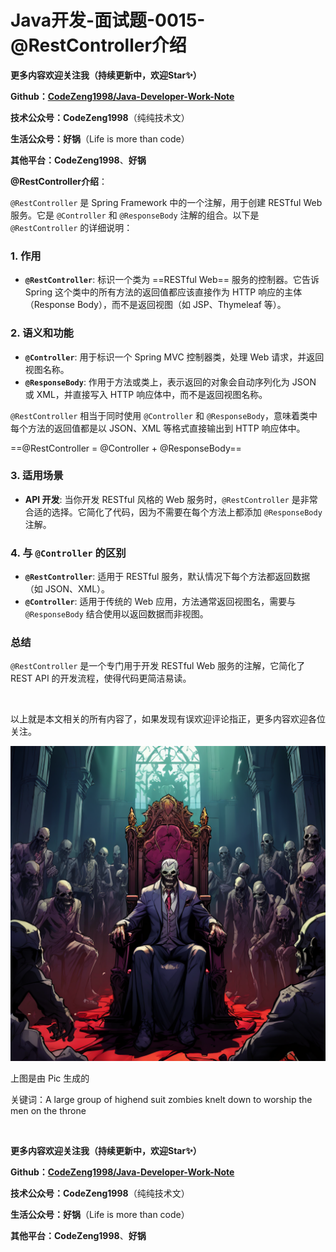 # Java开发-面试题-0015-@RestController介绍



**更多内容欢迎关注我（持续更新中，欢迎Star✨）**

**Github：[CodeZeng1998/Java-Developer-Work-Note](https://github.com/CodeZeng1998/Java-Developer-Work-Note)**

**技术公众号：CodeZeng1998**（纯纯技术文）

**生活公众号：好锅**（Life is more than code）

**其他平台：CodeZeng1998**、**好锅**



**@RestController介绍**：

`@RestController` 是 Spring Framework 中的一个注解，用于创建 RESTful Web 服务。它是 `@Controller` 和 `@ResponseBody` 注解的组合。以下是 `@RestController` 的详细说明：



### 1. **作用**

- **`@RestController`**: 标识一个类为 ==RESTful Web== 服务的控制器。它告诉 Spring 这个类中的所有方法的返回值都应该直接作为 HTTP 响应的主体（Response Body），而不是返回视图（如 JSP、Thymeleaf 等）。



### 2. **语义和功能**

- **`@Controller`**: 用于标识一个 Spring MVC 控制器类，处理 Web 请求，并返回视图名称。
- **`@ResponseBody`**: 作用于方法或类上，表示返回的对象会自动序列化为 JSON 或 XML，并直接写入 HTTP 响应体中，而不是返回视图名称。

`@RestController` 相当于同时使用 `@Controller` 和 `@ResponseBody`，意味着类中每个方法的返回值都是以 JSON、XML 等格式直接输出到 HTTP 响应体中。

==@RestController = @Controller + @ResponseBody==



### 3. **适用场景**

- **API 开发**: 当你开发 RESTful 风格的 Web 服务时，`@RestController` 是非常合适的选择。它简化了代码，因为不需要在每个方法上都添加 `@ResponseBody` 注解。

### 4. **与 `@Controller` 的区别**

- **`@RestController`**: 适用于 RESTful 服务，默认情况下每个方法都返回数据（如 JSON、XML）。
- **`@Controller`**: 适用于传统的 Web 应用，方法通常返回视图名，需要与 `@ResponseBody` 结合使用以返回数据而非视图。



### 总结

`@RestController` 是一个专门用于开发 RESTful Web 服务的注解，它简化了 REST API 的开发流程，使得代码更简洁易读。



<br/>

以上就是本文相关的所有内容了，如果发现有误欢迎评论指正，更多内容欢迎各位关注。

![](https://github.com/CodeZeng1998/Java-Developer-Work-Note/blob/main/Interview/image/0015.png?raw=true)

上图是由 Pic 生成的

关键词：A large group of highend suit zombies knelt down to worship the men on the throne

<br/>

**更多内容欢迎关注我（持续更新中，欢迎Star✨）**

**Github：[CodeZeng1998/Java-Developer-Work-Note](https://github.com/CodeZeng1998/Java-Developer-Work-Note)**

**技术公众号：CodeZeng1998**（纯纯技术文）

**生活公众号：好锅**（Life is more than code）

**其他平台：CodeZeng1998**、**好锅**

